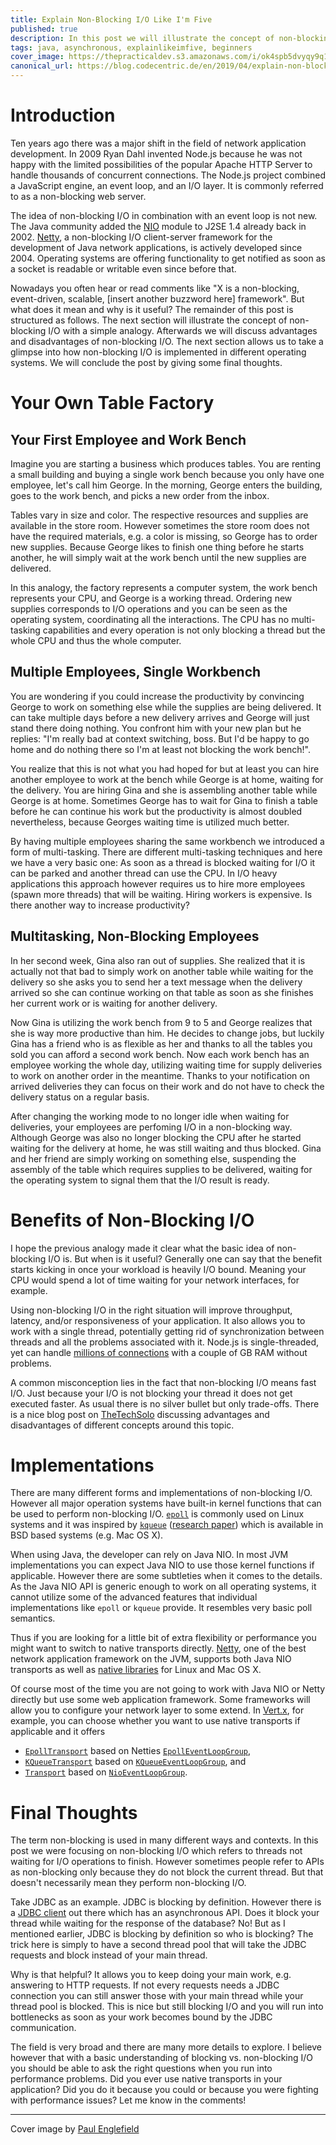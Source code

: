```yaml
---
title: Explain Non-Blocking I/O Like I'm Five
published: true
description: In this post we will illustrate the concept of non-blocking I/O with a simple analogy: Your very own table factory.
tags: java, asynchronous, explainlikeimfive, beginners
cover_image: https://thepracticaldev.s3.amazonaws.com/i/ok4spb5dvyqy9q100v5x.jpg
canonical_url: https://blog.codecentric.de/en/2019/04/explain-non-blocking-i-o-like-im-five/
---
```


# Introduction

Ten years ago there was a major shift in the field of network application development. In 2009 Ryan Dahl invented Node.js because he was not happy with the limited possibilities of the popular Apache HTTP Server to handle thousands of concurrent connections. The Node.js project combined a JavaScript engine, an event loop, and an I/O layer. It is commonly referred to as a non-blocking web server.

The idea of non-blocking I/O in combination with an event loop is not new. The Java community added the [NIO](https://www.jcp.org/en/jsr/detail?id=51) module to J2SE 1.4 already back in 2002. [Netty](https://github.com/netty/netty), a non-blocking I/O client-server framework for the development of Java network applications, is actively developed since 2004. Operating systems are offering functionality to get notified as soon as a socket is readable or writable even since before that.

Nowadays you often hear or read comments like "X is a non-blocking, event-driven, scalable, [insert another buzzword here] framework". But what does it mean and why is it useful? The remainder of this post is structured as follows. The next section will illustrate the concept of non-blocking I/O with a simple analogy. Afterwards we will discuss advantages and disadvantages of non-blocking I/O. The next section allows us to take a glimpse into how non-blocking I/O is implemented in different operating systems. We will conclude the post by giving some final thoughts.

# Your Own Table Factory

## Your First Employee and Work Bench

Imagine you are starting a business which produces tables. You are renting a small building and buying a single work bench because you only have one employee, let's call him George. In the morning, George enters the building, goes to the work bench, and picks a new order from the inbox.

Tables vary in size and color. The respective resources and supplies are available in the store room. However sometimes the store room does not have the required materials, e.g. a color is missing, so George has to order new supplies. Because George likes to finish one thing before he starts another, he will simply wait at the work bench until the new supplies are delivered.

In this analogy, the factory represents a computer system, the work bench represents your CPU, and George is a working thread. Ordering new supplies corresponds to I/O operations and you can be seen as the operating system, coordinating all the interactions. The CPU has no multi-tasking capabilities and every operation is not only blocking a thread but the whole CPU and thus the whole computer.

## Multiple Employees, Single Workbench

You are wondering if you could increase the productivity by convincing George to work on something else while the supplies are being delivered. It can take multiple days before a new delivery arrives and George will just stand there doing nothing. You confront him with your new plan but he replies: "I'm really bad at context switching, boss. But I'd be happy to go home and do nothing there so I'm at least not blocking the work bench!".

You realize that this is not what you had hoped for but at least you can hire another employee to work at the bench while George is at home, waiting for the delivery. You are hiring Gina and she is assembling another table while George is at home. Sometimes George has to wait for Gina to finish a table before he can continue his work but the productivity is almost doubled nevertheless, because Georges waiting time is utilized much better.

By having multiple employees sharing the same workbench we introduced a form of multi-tasking. There are different multi-tasking techniques and here we have a very basic one: As soon as a thread is blocked waiting for I/O it can be parked and another thread can use the CPU. In I/O heavy applications this approach however requires us to hire more employees (spawn more threads) that will be waiting. Hiring workers is expensive. Is there another way to increase productivity?

## Multitasking, Non-Blocking Employees

In her second week, Gina also ran out of supplies. She realized that it is actually not that bad to simply work on another table while waiting for the delivery so she asks you to send her a text message when the delivery arrived so she can continue working on that table as soon as she finishes her current work or is waiting for another delivery.

Now Gina is utilizing the work bench from 9 to 5 and George realizes that she is way more productive than him. He decides to change jobs, but luckily Gina has a friend who is as flexible as her and thanks to all the tables you sold you can afford a second work bench. Now each work bench has an employee working the whole day, utilizing waiting time for supply deliveries to work on another order in the meantime. Thanks to your notification on arrived deliveries they can focus on their work and do not have to check the delivery status on a regular basis.

After changing the working mode to no longer idle when waiting for deliveries, your employees are perfoming I/O in a non-blocking way. Although George was also no longer blocking the CPU after he started waiting for the delivery at home, he was still waiting and thus blocked. Gina and her friend are simply working on something else, suspending the assembly of the table which requires supplies to be delivered, waiting for the operating system to signal them that the I/O result is ready.

# Benefits of Non-Blocking I/O

I hope the previous analogy made it clear what the basic idea of non-blocking I/O is. But when is it useful? Generally one can say that the benefit starts kicking in once your workload is heavily I/O bound. Meaning your CPU would spend a lot of time waiting for your network interfaces, for example.

Using non-blocking I/O in the right situation will improve throughput, latency, and/or responsiveness of your application. It also allows you to work with a single thread, potentially getting rid of synchronization between threads and all the problems associated with it. Node.js is single-threaded, yet can handle [millions of connections](http://blog.caustik.com/2012/08/19/node-js-w1m-concurrent-connections/) with a couple of GB RAM without problems.

A common misconception lies in the fact that non-blocking I/O means fast I/O. Just because your I/O is not blocking your thread it does not get executed faster. As usual there is no silver bullet but only trade-offs. There is a nice blog post on [TheTechSolo](https://thetechsolo.wordpress.com/2016/02/29/scalable-io-events-vs-multithreading-based/) discussing advantages and disadvantages of different concepts around this topic.

# Implementations

There are many different forms and implementations of non-blocking I/O. However all major operation systems have built-in kernel functions that can be used to perform non-blocking I/O. [`epoll`](http://man7.org/linux/man-pages/man7/epoll.7.html) is commonly used on Linux systems and it was inspired by [`kqueue`](https://www.freebsd.org/cgi/man.cgi?query=kqueue&sektion=2) ([research paper](https://people.freebsd.org/~jlemon/papers/kqueue.pdf)) which is available in BSD based systems (e.g. Mac OS X).

When using Java, the developer can rely on Java NIO. In most JVM implementations you can expect Java NIO to use those kernel functions if applicable. However there are some subtleties when it comes to the details. As the Java NIO API is generic enough to work on all operating systems, it cannot utilize some of the advanced features that individual implementations like `epoll` or `kqueue` provide. It resembles very basic poll semantics.

Thus if you are looking for a little bit of extra flexibility or performance you might want to switch to native transports directly. [Netty](https://netty.io/), one of the best network application framework on the JVM, supports both Java NIO transports as well as [native libraries](https://netty.io/wiki/native-transports.html) for Linux and Mac OS X.

Of course most of the time you are not going to work with Java NIO or Netty directly but use some web application framework. Some frameworks will allow you to configure your network layer to some extend. In [Vert.x](https://vertx.io/), for example, you can choose whether you want to use native transports if applicable and it offers

- [`EpollTransport`](https://github.com/eclipse-vertx/vert.x/blob/master/src/main/java/io/vertx/core/net/impl/transport/EpollTransport.java) based on Netties [`EpollEventLoopGroup`](https://netty.io/4.1/api/io/netty/channel/epoll/EpollEventLoopGroup.html),
- [`KQueueTransport`](https://github.com/eclipse-vertx/vert.x/blob/master/src/main/java/io/vertx/core/net/impl/transport/KQueueTransport.java) based on [`KQueueEventLoopGroup`](https://netty.io/4.1/api/io/netty/channel/kqueue/KQueueEventLoopGroup.html), and
- [`Transport`](https://github.com/eclipse-vertx/vert.x/blob/master/src/main/java/io/vertx/core/net/impl/transport/Transport.java) based on [`NioEventLoopGroup`](https://netty.io/4.1/api/io/netty/channel/nio/NioEventLoopGroup.html).

# Final Thoughts

The term non-blocking is used in many different ways and contexts. In this post we were focusing on non-blocking I/O which refers to threads not waiting for I/O operations to finish. However sometimes people refer to APIs as non-blocking only because they do not block the current thread. But that doesn't necessarily mean they perform non-blocking I/O.

Take JDBC as an example. JDBC is blocking by definition. However there is a [JDBC client](https://vertx.io/docs/vertx-jdbc-client/java/) out there which has an asynchronous API. Does it block your thread while waiting for the response of the database? No! But as I mentioned earlier, JDBC is blocking by definition so who is blocking? The trick here is simply to have a second thread pool that will take the JDBC requests and block instead of your main thread.

Why is that helpful? It allows you to keep doing your main work, e.g. answering to HTTP requests. If not every requests needs a JDBC connection you can still answer those with your main thread while your thread pool is blocked. This is nice but still blocking I/O and you will run into bottlenecks as soon as your work becomes bound by the JDBC communication.

The field is very broad and there are many more details to explore. I believe however that with a basic understanding of blocking vs. non-blocking I/O you should be able to ask the right questions when you run into performance problems. Did you ever use native transports in your application? Did you do it because you could or because you were fighting with performance issues? Let me know in the comments!

---

Cover image by [Paul Englefield](https://flic.kr/p/3aLRao)
